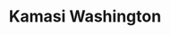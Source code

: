 ---
title: "Kamasi Washington"
summary: "American jazz saxophonist, composer, production editor and band leader, Born February 18, 1981 in Los Angeles, California, USA. Son of ."
slug: "kamasi-washington"
image: "kamasi-washington.jpg"
apple_music_artist_url: "https://music.apple.com/gb/artist/kamasi-washington/154076564"
wikipedia_url: "https://en.wikipedia.org/wiki/Kamasi_Washington"
---